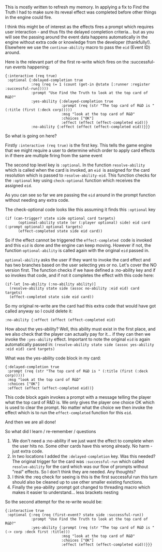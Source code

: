 This is mostly written to refresh my memory.  In applying a fix to Find the Truth I had to make sure its reveal effect was completed before other things in the engine could fire.

I think this might be of interest as the effects fires a prompt which requires user interaction - and thus fits the delayed completion criteria... but as you will see the passing around the event data happens automatically in the engine without extra code or knowledge from the developer (thankfully!).  Elsewhere we use the `continue-ability` macro to pass the `eid` (Event ID) around.

Here is the relevant part of the first re-write which fires on the :successful-run events happening:
```
{:interactive (req true)
 :optional {:delayed-completion true
            :req (req (= 1 (count (get-in @state [:runner :register :successful-run]))))
            :prompt "Use Find the Truth to look at the top card of R&D?"
            :yes-ability {:delayed-completion true
                          :prompt (req (str "The top card of R&D is " (:title (first (:deck corp)))))
                          :msg "look at the top card of R&D"
                          :choices ["OK"]
                          :effect (effect (effect-completed eid))}
            :no-ability {:effect (effect (effect-completed eid))}}}
```

So what is going on here?

Firstly `:interactive (req true)` is the first key.  This tells the game engine that we might require a user to determine which order to apply card effects in if there are multiple firing from the same event

The second top level key is `:optional`.  In the function `resolve-ability` which is called when the card is invoked, an `eid `is assigned for the card resolution which is passed to `resolve-ability-eid`.  This function checks for the `:optional` key using `check-optional` function which receives the assigned `eid`.

As you can see so far we are passing the `eid` around in the prompt function without needing any extra code.

The check-optional code looks like this assuming it finds this `:optional` key

```
(if (can-trigger? state side optional card targets)
      (optional-ability state (or (:player optional) side) eid card (:prompt optional) optional targets)
      (effect-completed state side eid card))
```

So if the effect cannot be triggered the `effect-completed `code is invoked and this `eid` is done and the engine can keep moving.  However if not, the function `optional-ability` is called again with the original `eid` passed in.

`optional-ability` asks the user if they want to invoke the card effect and has two branches based on the user selecting yes or no.  Let's cover the NO version first.  The function checks if we have defined a :no-ability key and if so invokes that code, and if not it completes the effect with this code here:

```
(if-let [no-ability (:no-ability ability)]
  (resolve-ability state side (assoc no-ability :eid eid) card targets)
  (effect-completed state side eid card))
```

So my original re-write are the card had this extra code that would have got called anyway so I could delete it:

`:no-ability {:effect (effect (effect-completed eid)`

How about the yes-ability?  Well, this ability must exist in the first place, and we also check that the player can actually pay for it... if they can then we invoke the `:yes-ability` effect.  Important to note the original `eid` is again automatically passed in:
`(resolve-ability state side (assoc yes-ability :eid eid) card targets)`

What was the yes-ability code block in my card:

```
{:delayed-completion true
 :prompt (req (str "The top card of R&D is " (:title (first (:deck corp)))))
 :msg "look at the top card of R&D"
 :choices ["OK"]
 :effect (effect (effect-completed eid))}
```

This code block again invokes a prompt with a message telling the player what the top card of R&D is.  We only gives the player one choice OK which is used to clear the prompt.  No matter what the choice we then invoke the effect which is to run the `effect-completed` function for this `eid`.

And then we are all done!

So what did I learn / re-remember / questions
1. We don't need a :no-ability if we just want the effect to complete when the user hits no.  Some other cards have this wrong already.  No harm - just extra code.
2. In two locations I added the `:delayed-completion` key.  Was this needed? The original trigger for the card was `:successful-run` which called `resolve-ability` for the card which was our flow of prompts without "real" effects.  So I don't think they are needed.   Any thoughts?
3.  I think the :req check for seeing is this is the first successful run this turn should also be cleaned up to use other smaller existing functions. 
4. Finally the yea-ability :prompt got changed to threading macro which makes it easier to understand... less brackets nesting

So the second attempt for the re-write would be:
```
{:interactive true
 :optional {:req (req (first-event? state side :successful-run))
            :prompt "Use Find the Truth to look at the top card of R&D?"
            :yes-ability {:prompt (req (str "The top card of R&D is " (-> corp :deck first :title)))
                          :msg "look at the top card of R&D"
                          :choices ["OK"]
                          :effect (effect (effect-completed eid))}}}
```





